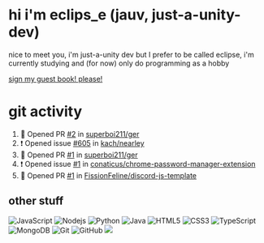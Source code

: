 # hi i'm eclips_e (jauv, just-a-unity-dev)
nice to meet you, i'm just-a-unity dev but I prefer to be called eclipse, i'm currently studying and (for now) only do programming as a hobby

[sign my guest book! please!](https://github.com/Just-a-Unity-Dev/Just-a-Unity-Dev/issues/new?&body=Sign%20my%20guest%20book%20by%20placing%20your%20name%20in%20the%20title,%20how%27d%20you%20get%20to%20this%20page%20and%20why?%20Don%27t%20forget%20you%20have%20an%20entire%20notebook%20in%20your%20hands!)


# git activity
<!--START_SECTION:activity-->
1. 💪 Opened PR [#2](https://github.com/superboi211/ger/pull/2) in [superboi211/ger](https://github.com/superboi211/ger)
2. ❗️ Opened issue [#605](https://github.com/kach/nearley/issues/605) in [kach/nearley](https://github.com/kach/nearley)
3. 💪 Opened PR [#1](https://github.com/superboi211/ger/pull/1) in [superboi211/ger](https://github.com/superboi211/ger)
4. ❗️ Opened issue [#1](https://github.com/conaticus/chrome-password-manager-extension/issues/1) in [conaticus/chrome-password-manager-extension](https://github.com/conaticus/chrome-password-manager-extension)
5. 💪 Opened PR [#1](https://github.com/FissionFeline/discord-js-template/pull/1) in [FissionFeline/discord-js-template](https://github.com/FissionFeline/discord-js-template)
<!--END_SECTION:activity-->

## other stuff

![JavaScript](https://img.shields.io/badge/-JavaScript-black?style=flat-square&logo=javascript)
![Nodejs](https://img.shields.io/badge/-Nodejs-black?style=flat-square&logo=Node.js)
![Python](https://img.shields.io/badge/-Python-black?style=flat-square&logo=Python)
![Java](https://img.shields.io/badge/-java-E34A86?style=flat-square&logo=java)
![HTML5](https://img.shields.io/badge/-HTML5-E34F26?style=flat-square&logo=html5&logoColor=white)
![CSS3](https://img.shields.io/badge/-CSS3-1572B6?style=flat-square&logo=css3)
![TypeScript](https://img.shields.io/badge/-TypeScript-007ACC?style=flat-square&logo=typescript)
![MongoDB](https://img.shields.io/badge/-MongoDB-black?style=flat-square&logo=mongodb)
![Git](https://img.shields.io/badge/-Git-black?style=flat-square&logo=git)
![GitHub](https://img.shields.io/badge/-GitHub-181717?style=flat-square&logo=github)
![](https://github-profile-summary-cards.vercel.app/api/cards/profile-details?username=Just-a-Unity-Dev&theme=solarized_dark)
